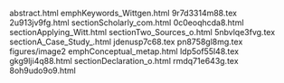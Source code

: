 abstract.html
emphKeywords_Wittgen.html
9r7d3314m88.tex
2u913jv9fg.html
sectionScholarly_com.html
0c0eoqhcda8.html
sectionApplying_Witt.html
sectionTwo_Sources_o.html
5nbvlqe3fvg.tex
sectionA_Case_Study_.html
jdenusp7c68.tex
pn8758gl8mg.tex
figures/image2
emphConceptual_metap.html
ldp5of55l48.tex
gkg9lji4q88.html
sectionDeclaration_o.html
rmdq71e643g.tex
8oh9udo9o9.html